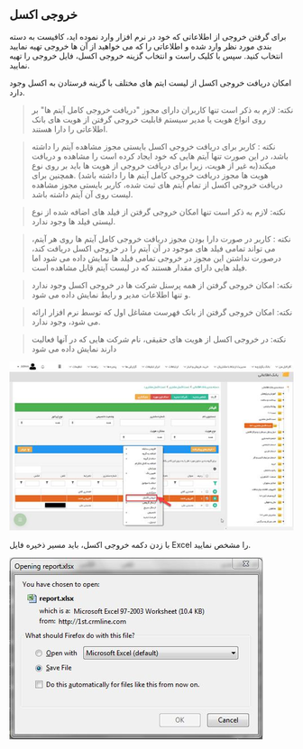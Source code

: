 ﻿## خروجی اکسل

برای گرفتن خروجی از اطلاعاتی که خود در نرم افزار وارد نموده اید، کافیست به دسته بندی مورد نظر وارد شده و اطلاعاتی را که می خواهید از آن ها خروجی تهیه نمایید انتخاب کنید. سپس با کلیک راست و انتخاب گزینه خروجی اکسل، فایل خروجی را تهیه نمایید.

امکان دریافت خروجی اکسل از لیست ایتم های مختلف با گزینه فرستادن به اکسل وجود دارد.

> نکته: لازم به ذکر است  تنها کاربران دارای مجوز  "دریافت خروجی کامل آیتم ها" بر روی انواع هویت یا مدیر سیستم قابلیت خروجی گرفتن از هویت های  بانک اطلاعاتی را دارا هستند.

> نکته : کاربر برای دریافت خروجی اکسل بایستی مجوز مشاهده آیتم را داشته باشد، در این صورت تنها آیتم هایی که خود ایجاد کرده است را مشاهده و دریافت میکند(به غیر از هویت، زیرا برای دریافت خروجی از هویت ها باید بر روی نوع هویت ها مجوز دریافت خروجی کامل آیتم ها را داشته باشد) .همچنین برای دریافت خروجی اکسل از تمام آیتم های ثبت شده، کاربر بایستی مجوز مشاهده لیست روی آن آیتم داشته باشد.

> نکته: لازم به ذکر است تنها امکان خروجی گرفتن از فیلد های اضافه شده از نوع لیستی فیلد ها وجود ندارد.

> نکته : کاربر در صورت دارا بودن مجوز دریافت خروجی کامل آیتم ها روی هر آیتم، می تواند تمامی فیلد های موجود در آن آیتم را در خروجی اکسل دریافت کند، درصورت نداشتن این مجوز در خروجی تمامی فیلد ها نمایش داده می شود اما فیلد هایی دارای مقدار هستند که در لیست آیتم قابل مشاهده است. 

> نکته: امکان خروجی گرفتن از همه پرسنل شرکت ها در خروجی اکسل وجود ندارد و تنها اطلاعات مدیر و رابط نمایش داده می شود.

> نکته: امکان خروجی گرفتن از بانک فهرست مشاغل اول که توسط نرم افزار ارائه می شود، وجود ندارد.

> نکته: در خروجی اکسل از هویت های حقیقی، نام شرکت هایی که در آنها فعالیت دارند نمایش داده می شود

![](image002.jpg)

با زدن دکمه خروجی اکسل، باید مسیر ذخیره فایل Excel    را مشخص نمایید.

![](ExitExcell2.jfif)
